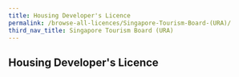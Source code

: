 ```yaml
---
title: Housing Developer's Licence
permalink: /browse-all-licences/Singapore-Tourism-Board-(URA)/
third_nav_title: Singapore Tourism Board (URA)
---
```

## Housing Developer's Licence
